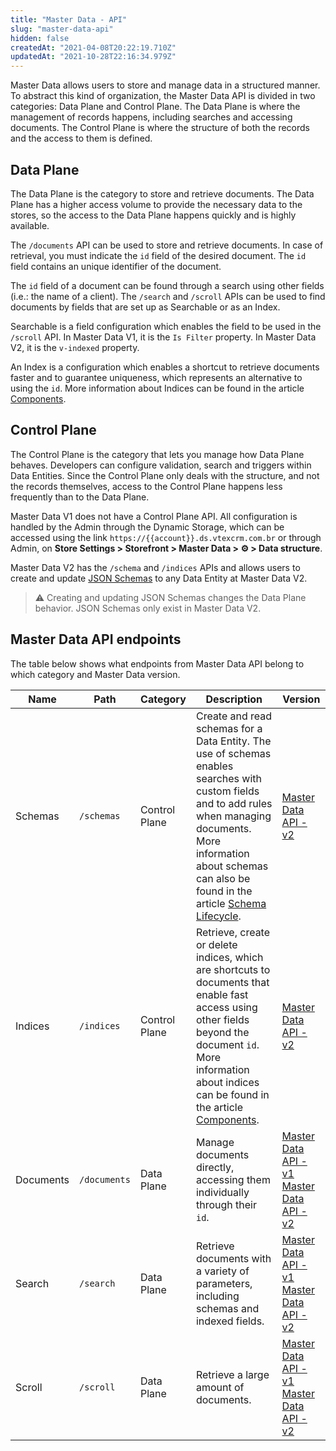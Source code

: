 ```yaml
---
title: "Master Data - API"
slug: "master-data-api"
hidden: false
createdAt: "2021-04-08T20:22:19.710Z"
updatedAt: "2021-10-28T22:16:34.979Z"
---
```

Master Data allows users to store and manage data in a structured manner. To abstract this kind of organization, the Master Data API is divided in two categories: Data Plane and Control Plane. The Data Plane is where the management of records happens, including searches and accessing documents. The Control Plane is where the structure of both the records and the access to them is defined.

## Data Plane

The Data Plane is the category to store and retrieve documents. The Data Plane has a higher access volume to provide the necessary data to the stores, so the access to the Data Plane happens quickly and is highly available.

The `/documents` API can be used to store and retrieve documents. In case of retrieval, you must indicate the `id` field of the desired document. The `id` field contains an unique identifier of the document.

The `id` field of a document can be found through a search using other fields (i.e.: the name of a client). The `/search` and `/scroll` APIs can be used to find documents by fields that are set up as Searchable or as an Index.

Searchable is a field configuration which enables the field to be used in the `/scroll` API. In Master Data V1, it is the `Is Filter` property. In Master Data V2, it is the `v-indexed` property.

An Index is a configuration which enables a shortcut to retrieve documents faster and to guarantee uniqueness, which represents an alternative to using the `id`. More information about Indices can be found in the article [Components](https://developers.vtex.com/docs/guides/master-data-components).

## Control Plane

The Control Plane is the category that lets you manage how Data Plane behaves. Developers can configure validation, search and triggers within Data Entities. Since the Control Plane only deals with the structure, and not the records themselves, access to the Control Plane happens less frequently than to the Data Plane.

Master Data V1 does not have a Control Plane API. All configuration is handled by the Admin through the Dynamic Storage, which can be accessed using the link `https://{{account}}.ds.vtexcrm.com.br` or through Admin, on **Store Settings > Storefront > Master Data > ⚙ > Data structure**.

Master Data V2 has the `/schema` and `/indices` APIs and allows users to create and update [JSON Schemas](https://spacetelescope.github.io/understanding-json-schema/) to any Data Entity at Master Data V2.

>⚠️ Creating and updating JSON Schemas changes the Data Plane behavior. JSON Schemas only exist in Master Data V2.

## Master Data API endpoints

The table below shows what endpoints from Master Data API belong to which category and Master Data version.

| Name | Path | Category | Description | Version |
| - | - | - | - | - |
| Schemas | `/schemas` | Control Plane |  Create and read schemas for a Data Entity. The use of schemas enables searches with custom fields and to add rules when managing documents. More information about schemas can also be found in the article [Schema Lifecycle](https://developers.vtex.com/docs/guides/master-data-schema-lifecycle). | [Master Data API - v2](https://developers.vtex.com/docs/api-reference/master-data-api-v2) |
| Indices | `/indices` | Control Plane | Retrieve, create or delete indices, which are shortcuts to documents that enable fast access using other fields beyond the document `id`. More information about indices can be found in the article [Components](https://developers.vtex.com/docs/guides/master-data-components). | [Master Data API - v2](https://developers.vtex.com/docs/api-reference/master-data-api-v2) |
| Documents | `/documents` | Data Plane | Manage documents directly, accessing them individually through their `id`. | [Master Data API - v1](https://developers.vtex.com/docs/api-reference/masterdata-api) <br> [Master Data API - v2](https://developers.vtex.com/docs/api-reference/master-data-api-v2) |
| Search | `/search` | Data Plane | Retrieve documents with a variety of parameters, including schemas and indexed fields. | [Master Data API - v1](https://developers.vtex.com/docs/api-reference/masterdata-api) <br> [Master Data API - v2](https://developers.vtex.com/docs/api-reference/master-data-api-v2) |
| Scroll | `/scroll` | Data Plane | Retrieve a large amount of documents. | [Master Data API - v1](https://developers.vtex.com/docs/api-reference/masterdata-api) <br> [Master Data API - v2](https://developers.vtex.com/docs/api-reference/master-data-api-v2) |

